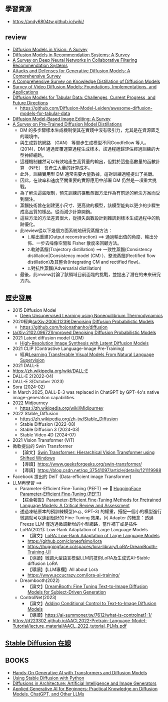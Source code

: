## 學習資源
- https://andy6804tw.github.io/wiki/
## review
- [Diffusion Models in Vision: A Survey](https://arxiv.org/abs/2209.04747)
- [Diffusion Models in Recommendation Systems: A Survey](https://arxiv.org/abs/2501.10548)
- [A Survey on Deep Neural Networks in Collaborative Filtering Recommendation Systems](https://arxiv.org/abs/2412.01378)
- [Attacks and Defenses for Generative Diffusion Models: A Comprehensive Survey](https://arxiv.org/abs/2408.03400)
- [A Comprehensive Survey on Knowledge Distillation of Diffusion Models](https://arxiv.org/abs/2304.04262)
- [Survey of Video Diffusion Models: Foundations, Implementations, and Applications](https://arxiv.org/abs/2504.16081)
- [Diffusion Models for Tabular Data: Challenges, Current Progress, and Future Directions](https://arxiv.org/abs/2502.17119)
  - https://github.com/Diffusion-Model-Leiden/awesome-diffusion-models-for-tabular-data 
- [Diffusion Model-Based Image Editing: A Survey](https://arxiv.org/abs/2402.17525)
- [A Survey on Pre-Trained Diffusion Model Distillations](https://arxiv.org/abs/2502.08364)
  - DM 的多步驟樣本生成機制使其在實踐中沒有吸引力，尤其是在資源匱乏的環境中。
  - 與生成對抗網路 （GAN） 等單步生成模型不同Goodfellow 等人。 (2014)，DM 通過反覆運算過程生成樣本，該過程遞歸評估經過訓練的大型神經網路。
  - 這種機制雖然可以有效地產生高質量的輸出，但對於這些高數量的函數計算 （NFE） 會產生大量的計算成本。
  - 此外，訓練實用型 DM 通常需要大量數據，這對訓練過程提出了挑戰。
  - 因此，在效率和速度至關重要的實際應用中部署 DM 仍然是一項重大挑戰。
  - 為了解決這些限制，預先訓練的擴散蒸餾方法作為有前途的解決方案而受到關注。
  - 蒸餾技術旨在創建更小尺寸、更高效的模型，該模型能夠以更少的步驟生成高品質的樣品，從而減少計算開銷。
  - 這些方法的方法差異很大，從損失函數設計到雜訊到樣本生成過程中的軌跡優化。
  - 此review從以下幾個方面系統地研究蒸餾方法：
    - `1`.輸出重建(Output reconstruction) ==> 通過輸出值的角度、輸出分佈、一步去噪像空間和 Fisher 散度來回顧方法。
    - `2`.軌跡蒸餾(Trajectory distillation) ==> 一致性蒸餾(Consistency distillation|Consistency model (CM) )、整流蒸餾(Rectified flow distillation)及其整合(Integrating CM and rectified flow)。
    - `3`.對抗性蒸餾(Adversarial distillation)
  - 最後，此review討論了該領域目前面臨的挑戰，並提出了潛在的未來研究方向。

## 歷史發展
- 2015 Diffusion Model
  - [Deep Unsupervised Learning using Nonequilibrium Thermodynamics](https://proceedings.mlr.press/v37/sohl-dickstein15.pdf)
- 2020經典[(arXiv:2006.11239)Denoising Diffusion Probabilistic Models](https://arxiv.org/abs/2006.11239)
  - https://github.com/hojonathanho/diffusion 
- [(arXiv:2102.09672)Improved Denoising Diffusion Probabilistic Models](https://arxiv.org/abs/2102.09672)
- 2021 Latent diffusion model (LDM)
  - [High-Resolution Image Synthesis with Latent Diffusion Models](https://arxiv.org/abs/2112.10752) 
- 2021 CLIP (Contrastive Language-Image Pre-Training)
  - 經典[Learning Transferable Visual Models From Natural Language Supervision](https://arxiv.org/abs/2103.00020) 
-  2021 DALL-E
  - https://zh.wikipedia.org/wiki/DALL-E
  - DALL-E 2(2022-04)
  - DALL-E 3(October 2023)
  - Sora (2024-02)
  - In March 2025, DALL-E-3 was replaced in ChatGPT by GPT-4o's native image-generation capabilities.
- 2022 Midjourney
  - https://zh.wikipedia.org/wiki/Midjourney 
- 2022 Stable_Diffusion
  - https://zh.wikipedia.org/zh-tw/Stable_Diffusion
  - Stable Diffusion (2022-08)
  - Stable Diffusion 3 (2024-03)
  - Stable Video 4D (2024-07)
- 2021 Vision Transformer (ViT)
- 微軟提出的 Swin Transformer
  - 【論文】[Swin Transformer: Hierarchical Vision Transformer using Shifted Windows](https://arxiv.org/abs/2103.14030)
  - 【導讀】https://www.geeksforgeeks.org/swin-transformer/
  - 【導讀】https://blog.csdn.net/qq_37541097/article/details/121119988
- Facebook 提出的 DeiT (Data-efficient image Transformer)
- LLM再學習 ==>
  - Parameter-Efficient Fine-Tuning (PEFT) ==> 🤗 [HuggingFace Parameter-Efficient Fine-Tuning (PEFT)](https://github.com/huggingface/peft)
  - 【綜合報告】[Parameter-Efficient Fine-Tuning Methods for Pretrained Language Models: A Critical Review and Assessment](https://arxiv.org/abs/2312.12148)
  - 透過凍結原本的預訓練模型(e.g., GPT-3) 的權重，搭配一個小的模型進行微調就可以達到很好的 Fine-Tuning 效果，同 Adapter 的概念：透過 Freeze LLM 僅透過微調新增的小型網路，當作補丁或是插件
  - LoRA(2021): Low-Rank Adaptation of Large Language Models
    - 【論文】[LoRA: Low-Rank Adaptation of Large Language Models](https://arxiv.org/abs/2106.09685)
    - https://github.com/cloneofsimo/lora
    - https://huggingface.co/spaces/lora-library/LoRA-DreamBooth-Training-UI
    - 【導讀】微調大型語言模型LLM的技術LoRA及生成式AI-Stable diffusion LoRA
    - 【導讀】【LLM專欄】All about Lora
    - https://www.accucrazy.com/lora-ai-training/
  - Dreambooth(2022)
    - 【論文】[DreamBooth: Fine Tuning Text-to-Image Diffusion Models for Subject-Driven Generation](https://arxiv.org/abs/2208.12242) 
  - ControlNet(2023)
    - 【論文】[Adding Conditional Control to Text-to-Image Diffusion Models](https://arxiv.org/abs/2302.05543)
    - 【導讀】https://ai-summoner.tw/7612/what-is-controlnet1-1/  
- https://d223302.github.io/AACL2022-Pretrain-Language-Model-Tutorial/lecture_material/AACL_2022_tutorial_PLMs.pdf


## [Stable Diffusion 在線](https://stablediffusionweb.com/zh-tw)
## BOOKS
- [Hands-On Generative AI with Transformers and Diffusion Models](https://learning.oreilly.com/library/view/hands-on-generative-ai/9781098149239/)
- [Using Stable Diffusion with Python](https://learning.oreilly.com/library/view/using-stable-diffusion/9781835086377/)
- [Diffusions in Architecture: Artificial Intelligence and Image Generators](https://learning.oreilly.com/library/view/diffusions-in-architecture/9781394191772/)
- [Applied Generative AI for Beginners: Practical Knowledge on Diffusion Models, ChatGPT, and Other LLMs]()
